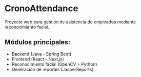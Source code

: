 # CronoAttendance

Proyecto web para gestión de asistencia de empleados mediante reconocimiento facial.

## Módulos principales:
- Backend (Java - Spring Boot)
- Frontend (React - Next.js)
- Reconocimiento facial (OpenCV + Python)
- Generación de reportes (JasperReports)



